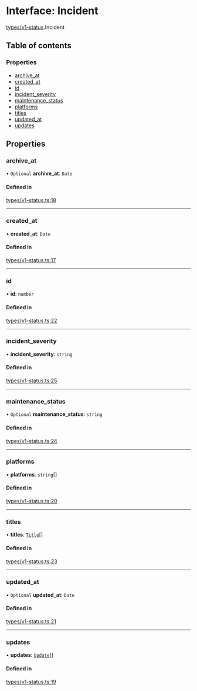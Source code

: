 # Interface: Incident

[types/v1-status](../modules/types_v1_status.md).Incident

## Table of contents

### Properties

- [archive\_at](types_v1_status.Incident.md#archive_at)
- [created\_at](types_v1_status.Incident.md#created_at)
- [id](types_v1_status.Incident.md#id)
- [incident\_severity](types_v1_status.Incident.md#incident_severity)
- [maintenance\_status](types_v1_status.Incident.md#maintenance_status)
- [platforms](types_v1_status.Incident.md#platforms)
- [titles](types_v1_status.Incident.md#titles)
- [updated\_at](types_v1_status.Incident.md#updated_at)
- [updates](types_v1_status.Incident.md#updates)

## Properties

### archive\_at

• `Optional` **archive\_at**: `Date`

#### Defined in

[types/v1-status.ts:18](https://github.com/jameslinimk/unofficial-valorant-api/blob/e0f8f42/package/src/types/v1-status.ts#L18)

___

### created\_at

• **created\_at**: `Date`

#### Defined in

[types/v1-status.ts:17](https://github.com/jameslinimk/unofficial-valorant-api/blob/e0f8f42/package/src/types/v1-status.ts#L17)

___

### id

• **id**: `number`

#### Defined in

[types/v1-status.ts:22](https://github.com/jameslinimk/unofficial-valorant-api/blob/e0f8f42/package/src/types/v1-status.ts#L22)

___

### incident\_severity

• **incident\_severity**: `string`

#### Defined in

[types/v1-status.ts:25](https://github.com/jameslinimk/unofficial-valorant-api/blob/e0f8f42/package/src/types/v1-status.ts#L25)

___

### maintenance\_status

• `Optional` **maintenance\_status**: `string`

#### Defined in

[types/v1-status.ts:24](https://github.com/jameslinimk/unofficial-valorant-api/blob/e0f8f42/package/src/types/v1-status.ts#L24)

___

### platforms

• **platforms**: `string`[]

#### Defined in

[types/v1-status.ts:20](https://github.com/jameslinimk/unofficial-valorant-api/blob/e0f8f42/package/src/types/v1-status.ts#L20)

___

### titles

• **titles**: [`Title`](types_v1_status.Title.md)[]

#### Defined in

[types/v1-status.ts:23](https://github.com/jameslinimk/unofficial-valorant-api/blob/e0f8f42/package/src/types/v1-status.ts#L23)

___

### updated\_at

• `Optional` **updated\_at**: `Date`

#### Defined in

[types/v1-status.ts:21](https://github.com/jameslinimk/unofficial-valorant-api/blob/e0f8f42/package/src/types/v1-status.ts#L21)

___

### updates

• **updates**: [`Update`](types_v1_status.Update.md)[]

#### Defined in

[types/v1-status.ts:19](https://github.com/jameslinimk/unofficial-valorant-api/blob/e0f8f42/package/src/types/v1-status.ts#L19)
